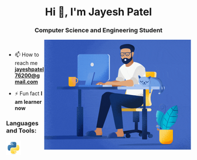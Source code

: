 <h1 align="center">Hi 👋, I'm Jayesh Patel</h1>
<h3 align="center">Computer Science and Engineering Student</h3>
<img align="right" alt="Coding" width="400" src="https://github.com/JayeshSPatel/JayeshSPatel/blob/main/Adding%20Grain%20texure.gif">
<br>


- 📫 How to reach me **jayeshpatel76200@gmail.com**

- ⚡ Fun fact **I am learner now**


<h3 align="left">Languages and Tools:</h3>
<p align="left"> <img src="https://raw.githubusercontent.com/devicons/devicon/master/icons/python/python-original.svg" alt="python" width="40" height="40"/> </a> </p>
